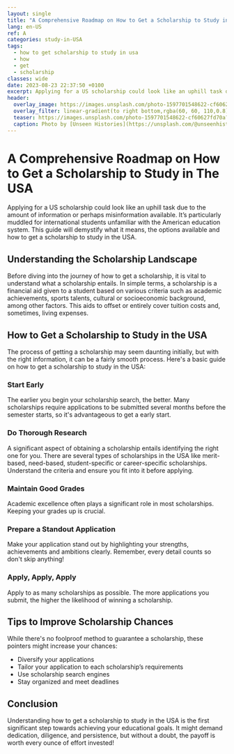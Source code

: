 ```yaml
---
layout: single
title: "A Comprehensive Roadmap on How to Get a Scholarship to Study in The USA"
lang: en-US
ref: A
categories: study-in-USA
tags:
  - how to get scholarship to study in usa
  - how
  - get
  - scholarship
classes: wide
date: 2023-08-23 22:37:50 +0100
excerpt: Applying for a US scholarship could look like an uphill task due to the amount of information or perhaps misinformation available.
header:
  overlay_image: https://images.unsplash.com/photo-1597701548622-cf60627fd70a?crop=entropy&cs=tinysrgb&fit=max&fm=jpg&ixid=M3w0Nzk0ODB8MHwxfHNlYXJjaHw3fHxob3clMjB0byUyMGdldCUyMHNjaG9sYXJzaGlwJTIwdG8lMjBzdHVkeSUyMGluJTIwdXNhJTJDJTIwaG93JTJDJTIwZ2V0JTJDJTIwc2Nob2xhcnNoaXB8ZW58MHwwfHx8MTY5MjgyNjY3MHww&ixlib=rb-4.0.3&q=80&w=1080
  overlay_filter: linear-gradient(to right bottom,rgba(60, 60, 110,0.8), rgba(178, 34, 52, 0.5))
  teaser: https://images.unsplash.com/photo-1597701548622-cf60627fd70a?crop=entropy&cs=tinysrgb&fit=max&fm=jpg&ixid=M3w0Nzk0ODB8MHwxfHNlYXJjaHw3fHxob3clMjB0byUyMGdldCUyMHNjaG9sYXJzaGlwJTIwdG8lMjBzdHVkeSUyMGluJTIwdXNhJTJDJTIwaG93JTJDJTIwZ2V0JTJDJTIwc2Nob2xhcnNoaXB8ZW58MHwwfHx8MTY5MjgyNjY3MHww&ixlib=rb-4.0.3&q=80&w=400
  caption: Photo by [Unseen Histories](https://unsplash.com/@unseenhistories?utm_source=wenospeakamericano&utm_medium=referral) on [Unsplash](https://unsplash.com/?utm_source=wenospeakamericano&utm_medium=referral)
---
```


# A Comprehensive Roadmap on How to Get a Scholarship to Study in The USA

Applying for a US scholarship could look like an uphill task due to the amount of information or perhaps misinformation available. It’s particularly muddled for international students unfamiliar with the American education system. This guide will demystify what it means, the options available and how to get a scholarship to study in the USA.

## Understanding the Scholarship Landscape

Before diving into the journey of how to get a scholarship, it is vital to understand what a scholarship entails. In simple terms, a scholarship is a financial aid given to a student based on various criteria such as academic achievements, sports talents, cultural or socioeconomic background, among other factors. This aids to offset or entirely cover tuition costs and, sometimes, living expenses.

## How to Get a Scholarship to Study in the USA

The process of getting a scholarship may seem daunting initially, but with the right information, it can be a fairly smooth process. Here's a basic guide on how to get a scholarship to study in the USA:

### Start Early

The earlier you begin your scholarship search, the better. Many scholarships require applications to be submitted several months before the semester starts, so it's advantageous to get a early start.

### Do Thorough Research

A significant aspect of obtaining a scholarship entails identifying the right one for you. There are several types of scholarships in the USA like merit-based, need-based, student-specific or career-specific scholarships. Understand the criteria and ensure you fit into it before applying.

### Maintain Good Grades

Academic excellence often plays a significant role in most scholarships. Keeping your grades up is crucial.

### Prepare a Standout Application

Make your application stand out by highlighting your strengths, achievements and ambitions clearly. Remember, every detail counts so don't skip anything!

### Apply, Apply, Apply

Apply to as many scholarships as possible. The more applications you submit, the higher the likelihood of winning a scholarship.

## Tips to Improve Scholarship Chances

While there's no foolproof method to guarantee a scholarship, these pointers might increase your chances:

- Diversify your applications
- Tailor your application to each scholarship’s requirements
- Use scholarship search engines
- Stay organized and meet deadlines

## Conclusion

Understanding how to get a scholarship to study in the USA is the first significant step towards achieving your educational goals. It might demand dedication, diligence, and persistence, but without a doubt, the payoff is worth every ounce of effort invested!
